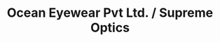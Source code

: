 ---
title: "Ocean Eyewear Pvt Ltd. / Supreme Optics"
url: /mumbai/ocean-eyewear-pvt-ltd-supreme-optics/
shop: Optiker
---